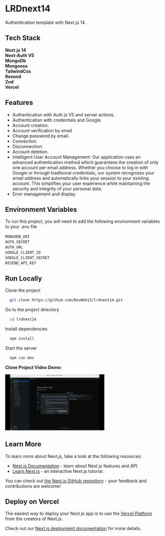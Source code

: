 
# LRDnext14

Authentication template with Next.js 14.



## Tech Stack

**Next.js 14**           
**Next-Auth V5**                    
**MongoDb**                    
**Mongoose**             
**TailwindCss**                
**Resend**        
**Zod**       
**Vercel**

## Features

- Authentication with Auth.js V5 and server actions.
- Authentication with credentials and Google.
- Account creation.
- Account verification by email
- Change password by email.
- Connection.
- Disconnection.
- Account deletion.
- Intelligent User Account Management: Our application uses an advanced authentication method which guarantees the creation of only one account per email address. Whether you choose to log in with Google or through traditional credentials, our system recognizes your email address and automatically links your session to your existing account. This simplifies your user experience while maintaining the security and integrity of your personal data.
- Error management and display.


## Environment Variables

To run this project, you will need to add the following environment variables to your .env file

`MONGODB_URI`            
`AUTH_SECRET`                  
`AUTH_URL`                     
`GOOGLE_CLIENT_ID`                       
`GOOGLE_CLIENT_SECRET`                  
`RESEND_API_KEY`
## Run Locally

Clone the project

```bash
  git clone https://github.com/DevWeb13/lrdnext14.git
```

Go to the project directory

```bash
  cd lrdnext14
```

Install dependencies

```bash
  npm install
```

Start the server

```bash
  npm run dev
```

**Clone Project Video Demo:**

[![Clone project video demo](https://raw.githubusercontent.com/DevWeb13/lrdnext14/main/mq2.webp)](https://youtu.be/7uKiR6s3-Ao "Clone project")

## Learn More

To learn more about Next.js, take a look at the following resources:

- [Next.js Documentation](https://nextjs.org/docs) - learn about Next.js features and API.
- [Learn Next.js](https://nextjs.org/learn) - an interactive Next.js tutorial.

You can check out [the Next.js GitHub repository](https://github.com/vercel/next.js/) - your feedback and contributions are welcome!

## Deploy on Vercel

The easiest way to deploy your Next.js app is to use the [Vercel Platform](https://vercel.com/new?utm_medium=default-template&filter=next.js&utm_source=create-next-app&utm_campaign=create-next-app-readme) from the creators of Next.js.

Check out our [Next.js deployment documentation](https://nextjs.org/docs/deployment) for more details.
